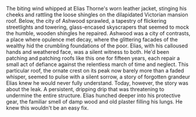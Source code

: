 The biting wind whipped at Elias Thorne's worn leather jacket, stinging his cheeks and rattling the loose shingles on the dilapidated Victorian mansion roof.  Below, the city of Ashwood sprawled, a tapestry of flickering streetlights and towering, glass-encased skyscrapers that seemed to mock the humble, wooden shingles he repaired.  Ashwood was a city of contrasts, a place where opulence met decay, where the glittering facades of the wealthy hid the crumbling foundations of the poor. Elias, with his calloused hands and weathered face, was a silent witness to both. He'd been patching and patching roofs like this one for fifteen years, each repair a small act of defiance against the relentless march of time and neglect.  This particular roof, the ornate crest on its peak now barely more than a faded whisper, seemed to pulse with a silent sorrow, a story of forgotten grandeur Elias knew he would never fully understand.  Today, however, the story was about the leak.  A persistent, dripping drip that was threatening to undermine the entire structure.  Elias hunched deeper into his protective gear, the familiar smell of damp wood and old plaster filling his lungs. He knew this wouldn't be an easy fix.
